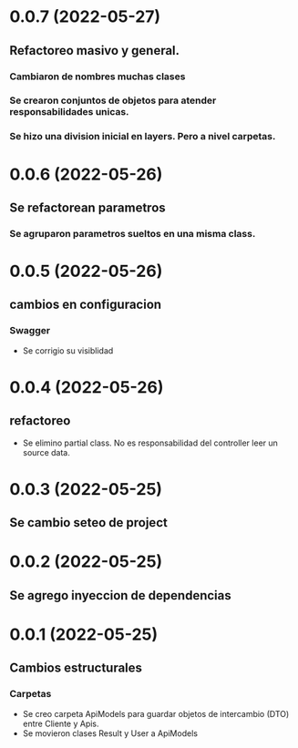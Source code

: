 <a name="0.0.1"></a>
# 0.0.7 (2022-05-27)
## Refactoreo masivo y general.
### Cambiaron de nombres muchas clases
### Se crearon conjuntos de objetos para atender responsabilidades unicas.
### Se hizo una division inicial en layers. Pero a nivel carpetas.

# 0.0.6 (2022-05-26)
## Se refactorean parametros
### Se agruparon parametros sueltos en una misma class.

# 0.0.5 (2022-05-26)
## cambios en configuracion
### Swagger
- Se corrigio su visiblidad
 
# 0.0.4 (2022-05-26)
## refactoreo
- Se elimino partial class. No es responsabilidad del controller leer un source data.

# 0.0.3 (2022-05-25)
## Se cambio seteo de project

# 0.0.2 (2022-05-25)
## Se agrego inyeccion de dependencias

# 0.0.1 (2022-05-25)
## Cambios estructurales
### Carpetas
- Se creo carpeta ApiModels para guardar objetos de intercambio (DTO) entre Cliente y Apis.
- Se movieron clases Result y User a ApiModels
